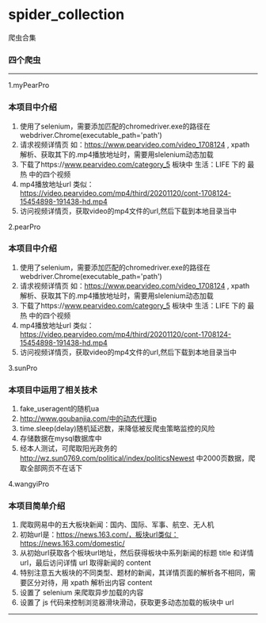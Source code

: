 # spider_collection

爬虫合集

### 四个爬虫

---

1.myPearPro
### 本项目中介绍
1. 使用了selenium，需要添加匹配的chromedriver.exe的路径在webdriver.Chrome(executable_path='path')
2. 请求视频详情页 如：https://www.pearvideo.com/video_1708124 , xpath 解析、获取其下的.mp4播放地址时，需要用slelenium动态加载
3. 下载了https://www.pearvideo.com/category_5 板块中 生活：LIFE 下的 最热 中的四个视频
4. mp4播放地址url 类似：https://video.pearvideo.com/mp4/third/20201120/cont-1708124-15454898-191438-hd.mp4
5. 访问视频详情页，获取video的mp4文件的url,然后下载到本地目录当中

2.pearPro
### 本项目中介绍
1. 使用了selenium，需要添加匹配的chromedriver.exe的路径在webdriver.Chrome(executable_path='path')
2. 请求视频详情页 如：https://www.pearvideo.com/video_1708124 , xpath 解析、获取其下的.mp4播放地址时，需要用slelenium动态加载
3. 下载了https://www.pearvideo.com/category_5 板块中 生活：LIFE 下的 最热 中的四个视频
4. mp4播放地址url 类似：https://video.pearvideo.com/mp4/third/20201120/cont-1708124-15454898-191438-hd.mp4
5. 访问视频详情页，获取video的mp4文件的url,然后下载到本地目录当中

3.sunPro
### 本项目中运用了相关技术
1. fake_useragent的随机ua
2. http://www.goubanjia.com/中的动态代理ip
3. time.sleep(delay)随机延迟数，来降低被反爬虫策略监控的风险
4. 存储数据在mysql数据库中
5. 经本人测试，可爬取阳光政务的 http://wz.sun0769.com/political/index/politicsNewest 中2000页数据，爬取全部网页不在话下

4.wangyiPro
### 本项目简单介绍
1. 爬取网易中的五大板块新闻：国内、国际、军事、航空、无人机
2. 初始url是：https://news.163.com/，板块url类似：https://news.163.com/domestic/
3. 从初始url获取各个板块url地址，然后获得板块中系列新闻的标题 title 和详情 url，最后访问详情 url 取得新闻的 content
3. 特别注意五大板块的不同类型、题材的新闻，其详情页面的解析各不相同，需要区分对待，用 xpath 解析出内容 content
4. 设置了 selenium 来爬取异步加载的内容
5. 设置了 js 代码来控制浏览器滑块滑动，获取更多动态加载的板块中 url
---
